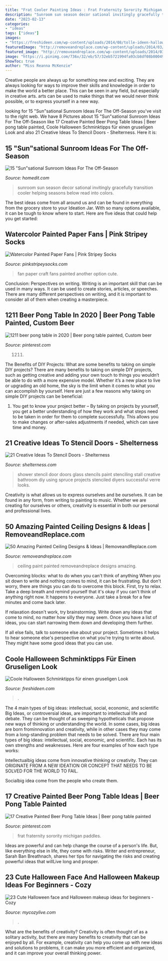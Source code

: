 ```yaml
---
title: "Frat Cooler Painting Ideas : Frat Fraternity Sorority Michigan Paddles"
description: "Sunroom sun season decor sational invitingly gracefully transition cooler helping seasons below read into colors"
date: "2023-02-13"
categories:
- "ideas"
tags: ["ideas"]
images:
- "https://freshideen.com/wp-content/uploads/2014/08/tolle-ideen-halloween-schminktipps-party-make-up-grausam1.jpg"
featuredImage: "http://removeandreplace.com/wp-content/uploads/2014/03/50-Ceiling-Paint-And-Design-Ideas_03.jpeg"
featured_image: "http://removeandreplace.com/wp-content/uploads/2014/03/50-Ceiling-Paint-And-Design-Ideas_03.jpeg"
image: "https://i.pinimg.com/736x/32/eb/57/32eb5721994fa93cb8df08b00049ae52.jpg"
ShowToc: true
author: "Miss Reanna McKenzie"
---
```



Creative people are always up for something new and exciting. They are always looking for ways to improve their skills and knowledge in order to make the world a better place. This can be seen in any field, but especially in creative arts. arts can be used to make things that we would never think possible, or to express yourself in a new way.

	

		
looking for 15 &quot;Sun&quot;sational Sunroom Ideas For The Off-Season you've visit to the right web. We have 8 Pictures about 15 &quot;Sun&quot;sational Sunroom Ideas For The Off-Season like 17 Creative Painted Beer Pong Table Ideas | Beer pong table painted, Coole Halloween Schminktipps für einen gruseligen Look and also 21 Creative Ideas To Stencil Doors - Shelterness. Here it is:
		
    
## 15 &quot;Sun&quot;sational Sunroom Ideas For The Off-Season

<img loading=lazy src="https://cdn.homedit.com/wp-content/uploads/2014/10/autumn-fall-colors-sunroom-decor.jpg" onerror="this.onerror=null;this.src='https://tse1.mm.bing.net/th?id=OIP.gndLiJcEfRbHdktV-PTscgHaJ3&amp;pid=15.1';" alt="15 &quot;Sun&quot;sational Sunroom Ideas For The Off-Season">

_Source: homedit.com_

>sunroom sun season decor sational invitingly gracefully transition cooler helping seasons below read into colors. 

	

The best ideas come from all around us and can be found in everything from the grocery store to your Ideation Jar. With so many options available, it can be tough to know where to start. Here are five ideas that could help you get started: 

    
## Watercolor Painted Paper Fans | Pink Stripey Socks

<img loading=lazy src="http://1.bp.blogspot.com/-sWoqfWIDzPY/VqJxNP9MVYI/AAAAAAAARHw/Yvwm2GUWSmE/s1600/P1214587.JPG" onerror="this.onerror=null;this.src='https://tse4.mm.bing.net/th?id=OIP.BBI4hhB6TSeQ3tHKxw2T7AHaEo&amp;pid=15.1';" alt="Watercolor Painted Paper Fans | Pink Stripey Socks">

_Source: pinkstripeysocks.com_

>fan paper craft fans painted another option cute. 

	

Conclusion: Perspectives on writing.
Writing is an important skill that can be used in many ways. It can be used to create stories, articles, or speeches. There are many different perspectives on writing, and it is important to consider all of them when creating a masterpiece.

    
## 1211 Beer Pong Table In 2020 | Beer Pong Table Painted, Custom Beer

<img loading=lazy src="https://i.pinimg.com/736x/32/eb/57/32eb5721994fa93cb8df08b00049ae52.jpg" onerror="this.onerror=null;this.src='https://tse2.mm.bing.net/th?id=OIP.mPAjU92AvAuQbMUC3-xmYQHaJ3&amp;pid=15.1';" alt="1211 beer pong table in 2020 | Beer pong table painted, Custom beer">

_Source: pinterest.com_

>1211. 

	

The Benefits of DIY Projects: What are some benefits to taking on simple DIY projects?
There are many benefits to taking on simple DIY projects, such as getting creative and adding your own touch to things you wouldn’t be able to do with a more expensive model. Whether it’s a new place to live or upgrading an old home, the sky is the limit when it comes to what you can accomplish by yourself. Here are just a few reasons why taking on simple DIY projects can be beneficial: 
1. You get to know your project better – By taking on projects by yourself, you get a better understanding of how they work and what steps need to be taken in order for them to complete successfully. This allows you to make changes or after-sales adjustments if needed, which can save time and money. 


    
## 21 Creative Ideas To Stencil Doors - Shelterness

<img loading=lazy src="https://i.shelterness.com/decorating-doors-with-stencils-10-500x666.jpg" onerror="this.onerror=null;this.src='https://tse1.mm.bing.net/th?id=OIP.AcwTLFkODT_eaG-ucj6eNQHaJ3&amp;pid=15.1';" alt="21 Creative Ideas To Stencil Doors - Shelterness">

_Source: shelterness.com_

>shower stencil door doors glass stencils paint stenciling stall creative bathroom diy using spruce projects stenciled diyers successful verre looks. 

	

Creativity is what allows us to express ourselves and be ourselves. It can be found in any form, from writing to painting to music. Whether we are creating for ourselves or others, creativity is essential in both our personal and professional lives.

    
## 50 Amazing Painted Ceiling Designs &amp; Ideas | RemoveandReplace.com

<img loading=lazy src="http://removeandreplace.com/wp-content/uploads/2014/03/50-Ceiling-Paint-And-Design-Ideas_03.jpeg" onerror="this.onerror=null;this.src='https://tse4.mm.bing.net/th?id=OIP.2uTzm9ihDCCvvnjKHthsfwHaHy&amp;pid=15.1';" alt="50 Amazing Painted Ceiling Designs &amp; Ideas | RemoveandReplace.com">

_Source: removeandreplace.com_

>ceiling paint painted removeandreplace designs amazing. 

	

Overcoming blocks: what to do when you can't think of anything
When you sit down to write and nothing comes to mind, it can be frustrating. But don't worry, there are things you can do to overcome this block.
First, try to relax. Take a deep breath and remind yourself that it's okay if you can't think of anything right now. It happens to everyone. Just take a break for a few minutes and come back later.

If relaxation doesn't work, try brainstorming. Write down any ideas that come to mind, no matter how silly they may seem. Once you have a list of ideas, you can start narrowing them down and developing them further.

If all else fails, talk to someone else about your project. Sometimes it helps to hear someone else's perspective on what you're trying to write about. They might have some good ideas that you can use.

    
## Coole Halloween Schminktipps Für Einen Gruseligen Look

<img loading=lazy src="https://freshideen.com/wp-content/uploads/2014/08/tolle-ideen-halloween-schminktipps-party-make-up-grausam1.jpg" onerror="this.onerror=null;this.src='https://tse4.mm.bing.net/th?id=OIP.fHsBGb_s6LV5jV3kkO3-qgHaLH&amp;pid=15.1';" alt="Coole Halloween Schminktipps für einen gruseligen Look">

_Source: freshideen.com_

>. 

	

The 4 main types of big ideas: intellectual, social, economic, and scientific
Big Ideas, or controversial ideas, are important to intellectual life and debate. They can be thought of as sweeping hypotheticals that propose new ways of thinking or understanding the world. In some cases, big ideas are born frominnovation and creativity, while in other cases they may come from a long-standing problem that needs to be solved.
There are four main types of big ideas: intellectual, social, economic, and scientific. Each has its own strengths and weaknesses. Here are four examples of how each type works:

 Intellectualbig ideas come from innovative thinking or creativity. They can ORIGINATE FROM A NEW IDEATION OR CONCEPT THAT NEEDS TO BE SOLVED FOR THE WORLD TO FAIL. 

Socialbig idea come from the people who create them.

    
## 17 Creative Painted Beer Pong Table Ideas | Beer Pong Table Painted

<img loading=lazy src="https://i.pinimg.com/originals/d7/9f/df/d79fdfaa1e8d1e1e06ff486649f184b3.jpg" onerror="this.onerror=null;this.src='https://tse2.mm.bing.net/th?id=OIP.hWzre6HToqnWP06eXhxglgHaJ4&amp;pid=15.1';" alt="17 Creative Painted Beer Pong Table Ideas | Beer pong table painted">

_Source: pinterest.com_

>frat fraternity sorority michigan paddles. 

	

Ideas are powerful and can help change the course of a person's life. But, like everything else in life, they come with risks. Writer and entrepreneur, Sarah Ban Breathnach, shares her tips for navigating the risks and creating powerful ideas that willLive long and prosper.

    
## 23 Cute Halloween Face And Halloween Makeup Ideas For Beginners - Cozy

<img loading=lazy src="https://mycozylive.com/wp-content/uploads/2020/10/23-8.jpg" onerror="this.onerror=null;this.src='https://tse4.mm.bing.net/th?id=OIP.9KFE5tafH8GWeBweqAephAHaKI&amp;pid=15.1';" alt="23 Cute Halloween face and Halloween makeup ideas for beginners - Cozy">

_Source: mycozylive.com_

>. 

	

What are the benefits of creativity?
Creativity is often thought of as a solitary activity, but there are many benefits to creativity that can be enjoyed by all. For example, creativity can help you come up with new ideas and solutions to problems, it can make you more efficient and organized, and it can improve your overall thinking power.

